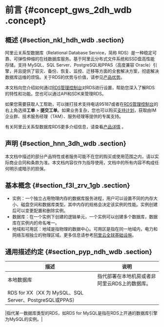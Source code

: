 # 前言 {#concept_gws_2dh_wdb .concept}

## 概述 {#section_nkl_hdh_wdb .section}

阿里云关系型数据库（Relational Database Service，简称 RDS）是一种稳定可靠、可弹性伸缩的在线数据库服务。基于阿里云分布式文件系统和SSD盘高性能存储，支持 MySQL、SQL Server、PostgreSQL和PPAS（高度兼容 Oracle）引擎，并且提供了容灾、备份、恢复、监控、迁移等方面的全套解决方案，彻底解决数据库运维的烦恼。关于RDS的优势与价值，请参见[产品优势](../../../../intl.zh-CN/产品简介/产品优势/便宜易用.md)。

本文档向您介绍如何通过[RDS管理控制台](https://rds.console.aliyun.com/)对RDS进行设置，帮助您深入了解RDS的特性和功能。您也可以通过API和SDK来管理RDS。

如果您需要获取人工帮助，可以拨打技术支持电话95187或者在[RDS管理控制台](https://rds.console.aliyun.com/)的右上角选择**工单** \> **提交工单**。如果业务复杂，您也可以购买[支持计划](https://www.alibabacloud.com/support/after-sales)，获取由IM企业群、技术服务经理（TAM）、服务经理等提供的专属支持。

有关阿里云关系型数据库RDS更多介绍信息，请查看[产品详情](https://www.alibabacloud.com/product/apsaradb-for-rds) 。

## 声明 {#section_hnn_3dh_wdb .section}

本文档中描述的部分产品特性或者服务可能不在您的购买或使用范围之内，请以实际商业合同和条款为准。本文档内容仅作为指导使用，文档中的所有内容不构成任何明示或暗示的担保。

## 基本概念 {#section_f3l_zrv_1gb .section}

-   实例：一个独立占用物理内存的数据库服务进程，用户可以设置不同的内存大小、磁盘空间和数据库类型。其中内存的规格会决定该实例的性能。实例创建后可以变更配置和删除实例。
-   数据库：在一个实例下创建的逻辑单元，一个实例可以创建多个数据库，数据库在实例内的命名唯一。
-   地域和可用区：地域是指物理的数据中心。可用区是指在同一地域内，电力和网络互相独立的物理区域。更多信息请参考[阿里云全球基础设施](https://www.alibabacloud.com/global-locations)。

## 通用描述约定 {#section_pyp_ndh_wdb .section}

|描述|说明|
|--|--|
|本地数据库|指代部署在本地机房或者非阿里云RDS上的数据库。|
| RDS for XX（XX 为 MySQL、SQL Server、PostgreSQL或PPAS）

 |指代某一数据库类型的RDS，如RDS for MySQL是指在RDS上开通的数据库引擎为MySQL的实例。|

